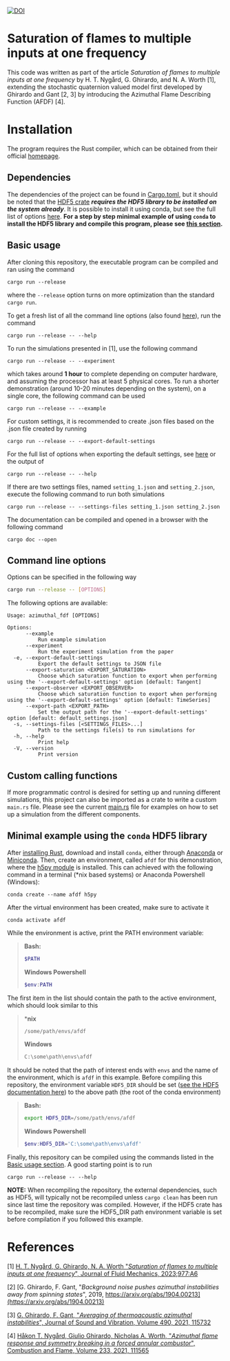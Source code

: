 [![DOI](https://zenodo.org/badge/713919474.svg)](https://zenodo.org/doi/10.5281/zenodo.10071466)

# Saturation of flames to multiple inputs at one frequency

This code was written as part of the article *Saturation of flames to multiple inputs at one frequency* by H. T. Nygård, G. Ghirardo, and N. A. Worth [1], extending the stochastic quaternion valued model first developed by Ghirardo and Gant [2, 3] by introducing the Azimuthal Flame Describing Function (AFDF) [4].

# Installation

The program requires the Rust compiler, which can be obtained from their official [homepage](https://www.rust-lang.org/).

## Dependencies

The dependencies of the project can be found in [Cargo.toml](Cargo.toml), but it should be noted that the [HDF5 crate](https://crates.io/crates/hdf5) ***requires the HDF5 library to be installed on the system already***.
It is possible to install it using conda, but see the full list of options [here](https://crates.io/crates/hdf5).
**For a step by step minimal example of using `conda` to install the HDF5 library and compile this program, please see [this section](#minimal-example-using-the-conda-hdf5-library).**

## Basic usage

After cloning this repository, the executable program can be compiled and ran using the command
```console
cargo run --release
```
where the `--release` option turns on more optimization than the standard `cargo run`.

To get a fresh list of all the command line options (also found [here](#command-line-options)), run the command
```console
cargo run --release -- --help
```
To run the simulations presented in [1], use the following command
```console
cargo run --release -- --experiment
```
which takes around **1 hour** to complete depending on computer hardware, and assuming the processor has at least 5 physical cores.
To run a shorter demonstration (around 10-20 minutes depending on the system), on a single core, the following command can be used
```console
cargo run --release -- --example
```

For custom settings, it is recommended to create .json files based on the .json file created by running
```console
cargo run --release -- --export-default-settings
```
For the full list of options when exporting the default settings, see [here](#command-line-options) or the output of 
```console
cargo run --release -- --help
```
If there are two settings files, named `setting_1.json` and `setting_2.json`, execute the following command to run both simulations
```console
cargo run --release -- --settings-files setting_1.json setting_2.json
```
The documentation can be compiled and opened in a browser with the following command
```console
cargo doc --open
```

## Command line options

Options can be specified in the following way
```bash
cargo run --release -- [OPTIONS]
```
The following options are available:
```
Usage: azimuthal_fdf [OPTIONS]

Options:
      --example
          Run example simulation
      --experiment
          Run the experiment simulation from the paper
  -e, --export-default-settings
          Export the default settings to JSON file
      --export-saturation <EXPORT_SATURATION>
          Choose which saturation function to export when performing using the '--export-default-settings' option [default: Tangent]
      --export-observer <EXPORT_OBSERVER>
          Choose which saturation function to export when performing using the '--export-default-settings' option [default: TimeSeries]
      --export-path <EXPORT_PATH>
          Set the output path for the '--export-default-settings' option [default: default_settings.json]
  -s, --settings-files [<SETTINGS_FILES>...]
          Path to the settings file(s) to run simulations for
  -h, --help
          Print help
  -V, --version
          Print version
```

## Custom calling functions

If more programmatic control is desired for setting up and running different simulations, this project can also be imported as a crate to write a custom `main.rs` file.
Please see the current [main.rs](src/main.rs) file for examples on how to set up a simulation from the different components.

## Minimal example using the `conda` HDF5 library


After [installing Rust](https://www.rust-lang.org/), download and install `conda`, either through [Anaconda](https://www.anaconda.com/download) or [Miniconda](https://docs.conda.io/projects/miniconda/en/latest/).
Then, create an environment, called `afdf` for this demonstration, where the [h5py module](https://anaconda.org/anaconda/h5py) is installed.
This can achieved with the following command in a terminal (*nix based systems) or Anaconda Powershell (Windows):
```console
conda create --name afdf h5py
``` 
After the virtual environment has been created, make sure to activate it
```console
conda activate afdf
```
While the environment is active, print the PATH environment variable:

>**Bash:**
>```bash
>$PATH
>```
>**Windows Powershell**
>```powershell
>$env:PATH
>```
The first item in the list should contain the path to the active environment, which should look similar to this
>***nix**
>```bash
>/some/path/envs/afdf
>```
> **Windows**
>```powershell
>C:\some\path\envs\afdf
>```
It should be noted that the path of interest ends with `envs` and the name of the environment, which is `afdf` in this example.
Before compiling this repository, the environment variable `HDF5_DIR` should be set ([see the HDF5 documentation here](https://crates.io/crates/hdf5)) to the above path (the root of the conda environment)
> **Bash:**
>```bash
> export HDF5_DIR=/some/path/envs/afdf
>```
> **Windows Powershell**
> ```powershell
> $env:HDF5_DIR='C:\some\path\envs\afdf'
>```
Finally, this repository can be compiled using the commands listed in the [Basic usage section](#basic-usage). A good starting point is to run
```console
cargo run --release -- --help
```

**NOTE:** When recompiling the repository, the external dependencies, such as HDF5, will typically not be recompiled unless `cargo clean` has been run since last time the repository was compiled. However, if the HDF5 crate has to be recompiled, make sure the HDF5_DIR path environment variable is set before compilation if you followed this example.



# References

[1] [H. T. Nygård, G. Ghirardo, N. A. Worth "*Saturation of flames to multiple inputs at one frequency*", Journal of Fluid Mechanics, 2023;977:A6](https://doi.org/10.1017/jfm.2023.921)

[2] [G. Ghirardo, F. Gant, "*Background noise pushes azimuthal instabilities away from spinning states*", 2019, https://arxiv.org/abs/1904.00213](https://arxiv.org/abs/1904.00213)

[3] [G. Ghirardo, F. Gant, "*Averaging of thermoacoustic azimuthal instabilities*", Journal of Sound and Vibration, Volume 490, 2021, 115732](https://www.sciencedirect.com/science/article/pii/S0022460X20305629)

[4] [Håkon T. Nygård, Giulio Ghirardo, Nicholas A. Worth, "*Azimuthal flame response and symmetry breaking in a forced annular combustor*", Combustion and Flame, Volume 233, 2021, 111565](https://www.sciencedirect.com/science/article/pii/S0010218021003084)